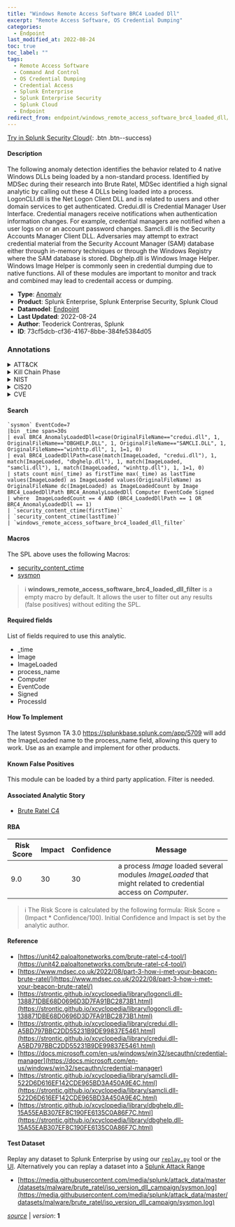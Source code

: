 ```yaml
---
title: "Windows Remote Access Software BRC4 Loaded Dll"
excerpt: "Remote Access Software, OS Credential Dumping"
categories:
  - Endpoint
last_modified_at: 2022-08-24
toc: true
toc_label: ""
tags:
  - Remote Access Software
  - Command And Control
  - OS Credential Dumping
  - Credential Access
  - Splunk Enterprise
  - Splunk Enterprise Security
  - Splunk Cloud
  - Endpoint
redirect_from: endpoint/windows_remote_access_software_brc4_loaded_dll/
---
```




[Try in Splunk Security Cloud](https://www.splunk.com/en_us/cyber-security.html){: .btn .btn--success}

#### Description

The following anomaly detection identifies the behavior related to 4 native Windows DLLs being loaded by a non-standard process. Identified by MDSec during their research into Brute Ratel, MDSec identified a high signal analytic by calling out these 4 DLLs being loaded into a process. LogonCLI.dll is the Net Logon Client DLL and is related to users and other domain services to get authenticated. Credui.dll is Credential Manager User Interface. Credential managers receive notifications when authentication information changes. For example, credential managers are notified when a user logs on or an account password changes. Samcli.dll is the Security Accounts Manager Client DLL. Adversaries may attempt to extract credential material from the Security Account Manager (SAM) database either through in-memory techniques or through the Windows Registry where the SAM database is stored. Dbghelp.dll is Windows Image Helper. Windows Image Helper is commonly seen in credential dumping due to native functions. All of these modules are important to monitor and track and combined may lead to credentail access or dumping.

- **Type**: [Anomaly](https://github.com/splunk/security_content/wiki/Detection-Analytic-Types)
- **Product**: Splunk Enterprise, Splunk Enterprise Security, Splunk Cloud
- **Datamodel**: [Endpoint](https://docs.splunk.com/Documentation/CIM/latest/User/Endpoint)
- **Last Updated**: 2022-08-24
- **Author**: Teoderick Contreras, Splunk
- **ID**: 73cf5dcb-cf36-4167-8bbe-384fe5384d05

### Annotations
<details>
  <summary>ATT&CK</summary>

<div markdown="1">

#### [ATT&CK](https://attack.mitre.org/)

| ID          | Technique   | Tactic         |
| ----------- | ----------- |--------------- |
| [T1219](https://attack.mitre.org/techniques/T1219/) | Remote Access Software | Command And Control |

| [T1003](https://attack.mitre.org/techniques/T1003/) | OS Credential Dumping | Credential Access |

</div>
</details>


<details>
  <summary>Kill Chain Phase</summary>

<div markdown="1">

* Exploitation


</div>
</details>


<details>
  <summary>NIST</summary>

<div markdown="1">

* DE.CM



</div>
</details>

<details>
  <summary>CIS20</summary>

<div markdown="1">

* CIS 3
* CIS 5
* CIS 16



</div>
</details>

<details>
  <summary>CVE</summary>

<div markdown="1">


</div>
</details>


#### Search

```
`sysmon` EventCode=7 
|bin _time span=30s 
| eval BRC4_AnomalyLoadedDll=case(OriginalFileName=="credui.dll", 1, OriginalFileName=="DBGHELP.DLL", 1, OriginalFileName=="SAMCLI.DLL", 1, OriginalFileName=="winhttp.dll", 1, 1=1, 0) 
| eval BRC4_LoadedDllPath=case(match(ImageLoaded, "credui.dll"), 1, match(ImageLoaded, "dbghelp.dll"), 1, match(ImageLoaded, "samcli.dll"), 1, match(ImageLoaded, "winhttp.dll"), 1, 1=1, 0) 
| stats count min(_time) as firstTime max(_time) as lastTime values(ImageLoaded) as ImageLoaded values(OriginalFileName) as OriginalFileName dc(ImageLoaded) as ImageLoadedCount by Image  BRC4_LoadedDllPath BRC4_AnomalyLoadedDll Computer EventCode Signed 
| where  ImageLoadedCount == 4 AND (BRC4_LoadedDllPath == 1 OR BRC4_AnomalyLoadedDll == 1) 
| `security_content_ctime(firstTime)` 
| `security_content_ctime(lastTime)` 
| `windows_remote_access_software_brc4_loaded_dll_filter`
```

#### Macros
The SPL above uses the following Macros:
* [security_content_ctime](https://github.com/splunk/security_content/blob/develop/macros/security_content_ctime.yml)
* [sysmon](https://github.com/splunk/security_content/blob/develop/macros/sysmon.yml)

> :information_source:
> **windows_remote_access_software_brc4_loaded_dll_filter** is a empty macro by default. It allows the user to filter out any results (false positives) without editing the SPL.



#### Required fields
List of fields required to use this analytic.
* _time
* Image
* ImageLoaded
* process_name
* Computer
* EventCode
* Signed
* ProcessId



#### How To Implement
The latest Sysmon TA 3.0 https://splunkbase.splunk.com/app/5709 will add the ImageLoaded name to the process_name field, allowing this query to work. Use as an example and implement for other products.
#### Known False Positives
This module can be loaded by a third party application. Filter is needed.

#### Associated Analytic Story
* [Brute Ratel C4](/stories/brute_ratel_c4)




#### RBA

| Risk Score  | Impact      | Confidence   | Message      |
| ----------- | ----------- |--------------|--------------|
| 9.0 | 30 | 30 | a process $Image$ loaded several modules $ImageLoaded$ that might related to credential access on $Computer$. |


> :information_source:
> The Risk Score is calculated by the following formula: Risk Score = (Impact * Confidence/100). Initial Confidence and Impact is set by the analytic author.


#### Reference

* [https://unit42.paloaltonetworks.com/brute-ratel-c4-tool/](https://unit42.paloaltonetworks.com/brute-ratel-c4-tool/)
* [https://www.mdsec.co.uk/2022/08/part-3-how-i-met-your-beacon-brute-ratel/](https://www.mdsec.co.uk/2022/08/part-3-how-i-met-your-beacon-brute-ratel/)
* [https://strontic.github.io/xcyclopedia/library/logoncli.dll-138871DBE68D0696D3D7FA91BC2873B1.html](https://strontic.github.io/xcyclopedia/library/logoncli.dll-138871DBE68D0696D3D7FA91BC2873B1.html)
* [https://strontic.github.io/xcyclopedia/library/credui.dll-A5BD797BBC2DD55231B9DE99837E5461.html](https://strontic.github.io/xcyclopedia/library/credui.dll-A5BD797BBC2DD55231B9DE99837E5461.html)
* [https://docs.microsoft.com/en-us/windows/win32/secauthn/credential-manager](https://docs.microsoft.com/en-us/windows/win32/secauthn/credential-manager)
* [https://strontic.github.io/xcyclopedia/library/samcli.dll-522D6D616EF142CDE965BD3A450A9E4C.html](https://strontic.github.io/xcyclopedia/library/samcli.dll-522D6D616EF142CDE965BD3A450A9E4C.html)
* [https://strontic.github.io/xcyclopedia/library/dbghelp.dll-15A55EAB307EF8C190FE6135C0A86F7C.html](https://strontic.github.io/xcyclopedia/library/dbghelp.dll-15A55EAB307EF8C190FE6135C0A86F7C.html)



#### Test Dataset
Replay any dataset to Splunk Enterprise by using our [`replay.py`](https://github.com/splunk/attack_data#using-replaypy) tool or the [UI](https://github.com/splunk/attack_data#using-ui).
Alternatively you can replay a dataset into a [Splunk Attack Range](https://github.com/splunk/attack_range#replay-dumps-into-attack-range-splunk-server)

* [https://media.githubusercontent.com/media/splunk/attack_data/master/datasets/malware/brute_ratel/iso_version_dll_campaign/sysmon.log](https://media.githubusercontent.com/media/splunk/attack_data/master/datasets/malware/brute_ratel/iso_version_dll_campaign/sysmon.log)



[*source*](https://github.com/splunk/security_content/tree/develop/detections/endpoint/windows_remote_access_software_brc4_loaded_dll.yml) \| *version*: **1**